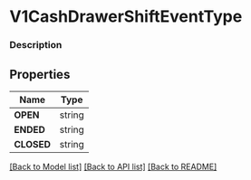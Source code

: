 # V1CashDrawerShiftEventType


### Description



## Properties
Name | Type
------------ | -------------
**OPEN** | string
**ENDED** | string
**CLOSED** | string

[[Back to Model list]](../README.md#documentation-for-models) [[Back to API list]](../README.md#documentation-for-api-endpoints) [[Back to README]](../README.md)


